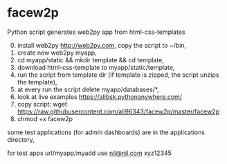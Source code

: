 # facew2p

Python script generates web2py app from html-css-templates

0. install web2py http://web2py.com, copy the script to ~/bin,
1. create new web2py myapp,
2. cd myapp/static && mkdir template && cd template,
3. download html-css-template to myapp/static/template,
4. run the script from template dir  (if template is zipped,  the script unzips the template),
5. at every run the script delete myapp/databases/*,
6. look at live examples  https://alibsk.pythonanywhere.com/
7. copy script: wget https://raw.githubusercontent.com/ali96343/facew2p/master/facew2p
8. chmod +x facew2p

some test applications (for admin dashboards) are in the applications directory,

for test apps url/myapp/myadd use  nil@nil.com xyz12345

